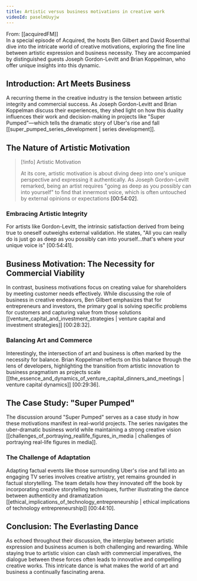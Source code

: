 ```yaml
---
title: Artistic versus business motivations in creative work
videoId: paselmUuyjw
---
```


From: [[acquiredFM]] <br/> 
In a special episode of Acquired, the hosts Ben Gilbert and David Rosenthal dive into the intricate world of creative motivations, exploring the fine line between artistic expression and business necessity. They are accompanied by distinguished guests Joseph Gordon-Levitt and Brian Koppelman, who offer unique insights into this dynamic.

## Introduction: Art Meets Business

A recurring theme in the creative industry is the tension between artistic integrity and commercial success. As Joseph Gordon-Levitt and Brian Koppelman discuss their experiences, they shed light on how this duality influences their work and decision-making in projects like "Super Pumped"—which tells the dramatic story of Uber's rise and fall [[super_pumped_series_development | series development]].

## The Nature of Artistic Motivation

> [!info] Artistic Motivation
> 
> At its core, artistic motivation is about diving deep into one's unique perspective and expressing it authentically. As Joseph Gordon-Levitt remarked, being an artist requires "going as deep as you possibly can into yourself" to find that innermost voice, which is often untouched by external opinions or expectations <a class="yt-timestamp" data-t="00:54:02">[00:54:02]</a>.

### Embracing Artistic Integrity

For artists like Gordon-Levitt, the intrinsic satisfaction derived from being true to oneself outweighs external validation. He states, "All you can really do is just go as deep as you possibly can into yourself...that's where your unique voice is" <a class="yt-timestamp" data-t="00:54:41">[00:54:41]</a>.

## Business Motivation: The Necessity for Commercial Viability

In contrast, business motivations focus on creating value for shareholders by meeting customer needs effectively. While discussing the role of business in creative endeavors, Ben Gilbert emphasizes that for entrepreneurs and investors, the primary goal is solving specific problems for customers and capturing value from those solutions [[venture_capital_and_investment_strategies | venture capital and investment strategies]] <a class="yt-timestamp" data-t="00:28:32">[00:28:32]</a>.

### Balancing Art and Commerce

Interestingly, the intersection of art and business is often marked by the necessity for balance. Brian Koppelman reflects on this balance through the lens of developers, highlighting the transition from artistic innovation to business pragmatism as projects scale [[the_essence_and_dynamics_of_venture_capital_dinners_and_meetings | venture capital dynamics]] <a class="yt-timestamp" data-t="00:29:36">[00:29:36]</a>.

## The Case Study: "Super Pumped"

The discussion around "Super Pumped" serves as a case study in how these motivations manifest in real-world projects. The series navigates the uber-dramatic business world while maintaining a strong creative vision [[challenges_of_portraying_reallife_figures_in_media | challenges of portraying real-life figures in media]].

### The Challenge of Adaptation

Adapting factual events like those surrounding Uber's rise and fall into an engaging TV series involves creative artistry, yet remains grounded in factual storytelling. The team details how they innovated off the book by incorporating creative storytelling techniques, further illustrating the dance between authenticity and dramatization [[ethical_implications_of_technology_entrepreneurship | ethical implications of technology entrepreneurship]] <a class="yt-timestamp" data-t="00:44:10">[00:44:10]</a>.

## Conclusion: The Everlasting Dance

As echoed throughout their discussion, the interplay between artistic expression and business acumen is both challenging and rewarding. While staying true to artistic vision can clash with commercial imperatives, the dialogue between these forces often leads to innovative and compelling creative works. This intricate dance is what makes the world of art and business a continually fascinating arena.